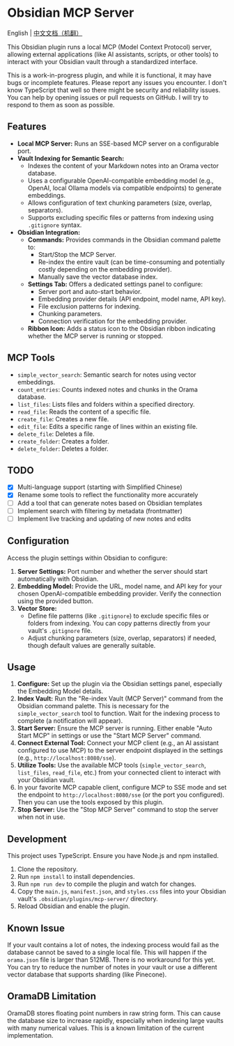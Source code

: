 # Obsidian MCP Server

English | [中文文档（机翻）](README_zh-CN.md)

This Obsidian plugin runs a local MCP (Model Context Protocol) server, allowing external applications (like AI assistants, scripts, or other tools) to interact with your Obsidian vault through a standardized interface.

This is a work-in-progress plugin, and while it is functional, it may have bugs or incomplete features. Please report any issues you encounter. I don't know TypeScript that well so there might be security and reliability issues. You can help by opening issues or pull requests on GitHub. I will try to respond to them as soon as possible.

## Features

- **Local MCP Server:** Runs an SSE-based MCP server on a configurable port.
- **Vault Indexing for Semantic Search:**
  - Indexes the content of your Markdown notes into an Orama vector database.
  - Uses a configurable OpenAI-compatible embedding model (e.g., OpenAI, local Ollama models via compatible endpoints) to generate embeddings.
  - Allows configuration of text chunking parameters (size, overlap, separators).
  - Supports excluding specific files or patterns from indexing using `.gitignore` syntax.
- **Obsidian Integration:**
  - **Commands:** Provides commands in the Obsidian command palette to:
    - Start/Stop the MCP Server.
    - Re-index the entire vault (can be time-consuming and potentially costly depending on the embedding provider).
    - Manually save the vector database index.
  - **Settings Tab:** Offers a dedicated settings panel to configure:
    - Server port and auto-start behavior.
    - Embedding provider details (API endpoint, model name, API key).
    - File exclusion patterns for indexing.
    - Chunking parameters.
    - Connection verification for the embedding provider.
  - **Ribbon Icon:** Adds a status icon to the Obsidian ribbon indicating whether the MCP server is running or stopped.

## MCP Tools

- `simple_vector_search`: Semantic search for notes using vector embeddings.
- `count_entries`: Counts indexed notes and chunks in the Orama database.
- `list_files`: Lists files and folders within a specified directory.
- `read_file`: Reads the content of a specific file.
- `create_file`: Creates a new file.
- `edit_file`: Edits a specific range of lines within an existing file.
- `delete_file`: Deletes a file.
- `create_folder`: Creates a folder.
- `delete_folder`: Deletes a folder.

## TODO

- [x] Multi-language support (starting with Simplified Chinese)
- [x] Rename some tools to reflect the functionality more accurately
- [ ] Add a tool that can generate notes based on Obsidian templates
- [ ] Implement search with filtering by metadata (frontmatter)
- [ ] Implement live tracking and updating of new notes and edits

## Configuration

Access the plugin settings within Obsidian to configure:

1. **Server Settings:** Port number and whether the server should start automatically with Obsidian.
2. **Embedding Model:** Provide the URL, model name, and API key for your chosen OpenAI-compatible embedding provider. Verify the connection using the provided button.
3. **Vector Store:**
    - Define file patterns (like `.gitignore`) to exclude specific files or folders from indexing. You can copy patterns directly from your vault's `.gitignore` file.
    - Adjust chunking parameters (size, overlap, separators) if needed, though default values are generally suitable.

## Usage

1. **Configure:** Set up the plugin via the Obsidian settings panel, especially the Embedding Model details.
2. **Index Vault:** Run the "Re-index Vault (MCP Server)" command from the Obsidian command palette. This is necessary for the `simple_vector_search` tool to function. Wait for the indexing process to complete (a notification will appear).
3. **Start Server:** Ensure the MCP server is running. Either enable "Auto Start MCP" in settings or use the "Start MCP Server" command.
4. **Connect External Tool:** Connect your MCP client (e.g., an AI assistant configured to use MCP) to the server endpoint displayed in the settings (e.g., `http://localhost:8080/sse`).
5. **Utilize Tools:** Use the available MCP tools (`simple_vector_search`, `list_files`, `read_file`, etc.) from your connected client to interact with your Obsidian vault.
6. In your favorite MCP capable client, configure MCP to SSE mode and set the endpoint to `http://localhost:8080/sse` (or the port you configured). Then you can use the tools exposed by this plugin.
7. **Stop Server:** Use the "Stop MCP Server" command to stop the server when not in use.

## Development

This project uses TypeScript. Ensure you have Node.js and npm installed.

1. Clone the repository.
2. Run `npm install` to install dependencies.
3. Run `npm run dev` to compile the plugin and watch for changes.
4. Copy the `main.js`, `manifest.json`, and `styles.css` files into your Obsidian vault's `.obsidian/plugins/mcp-server/` directory.
5. Reload Obsidian and enable the plugin.

## Known Issue

If your vault contains a lot of notes, the indexing process would fail as the database cannot be saved to a single local file. This will happen if the `orama.json` file is larger than 512MB. There is no workaround for this yet. You can try to reduce the number of notes in your vault or use a different vector database that supports sharding (like Pinecone).

## OramaDB Limitation

OramaDB stores floating point numbers in raw string form. This can cause the database size to increase rapidly, especially when indexing large vaults with many numerical values. This is a known limitation of the current implementation.
